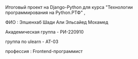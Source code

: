 Итоговый проект на Django-Python для курса "Технологии программирования на Python.РТФ" , 

ФИО : Элшенхаб Шади Али Эльсайед Мохамед

Академическая группа - РИ-220910 

группа по ulearn - AT-03

профессия : Frontend-программист
